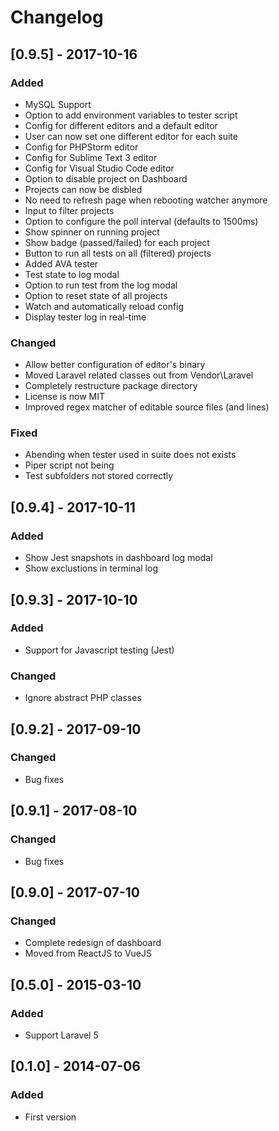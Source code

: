 # Changelog

## [0.9.5] - 2017-10-16
### Added
- MySQL Support
- Option to add environment variables to tester script
- Config for different editors and a default editor
- User can now set one different editor for each suite
- Config for PHPStorm editor
- Config for Sublime Text 3 editor
- Config for Visual Studio Code editor
- Option to disable project on Dashboard
- Projects can now be disbled
- No need to refresh page when rebooting watcher anymore
- Input to filter projects
- Option to configure the poll interval (defaults to 1500ms)
- Show spinner on running project
- Show badge (passed/failed) for each project
- Button to run all tests on all (filtered) projects
- Added AVA tester
- Test state to log modal
- Option to run test from the log modal
- Option to reset state of all projects
- Watch and automatically reload config
- Display tester log in real-time
### Changed
- Allow better configuration of editor's binary
- Moved Laravel related classes out from Vendor\Laravel
- Completely restructure package directory
- License is now MIT
- Improved regex matcher of editable source files (and lines)
### Fixed
- Abending when tester used in suite does not exists
- Piper script not being 
- Test subfolders not stored correctly 

## [0.9.4] - 2017-10-11
### Added
- Show Jest snapshots in dashboard log modal
- Show exclustions in terminal log

## [0.9.3] - 2017-10-10
### Added
- Support for Javascript testing (Jest)
### Changed
- Ignore abstract PHP classes

## [0.9.2] - 2017-09-10
### Changed
- Bug fixes

## [0.9.1] - 2017-08-10
### Changed
- Bug fixes

## [0.9.0] - 2017-07-10
### Changed
- Complete redesign of dashboard
- Moved from ReactJS to VueJS

## [0.5.0] - 2015-03-10
### Added
- Support Laravel 5

## [0.1.0] - 2014-07-06
### Added
- First version
